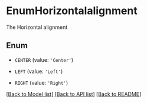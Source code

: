 # EnumHorizontalalignment

The Horizontal alignment

## Enum

* `CENTER` (value: `'Center'`)

* `LEFT` (value: `'Left'`)

* `RIGHT` (value: `'Right'`)

[[Back to Model list]](../README.md#documentation-for-models) [[Back to API list]](../README.md#documentation-for-api-endpoints) [[Back to README]](../README.md)


